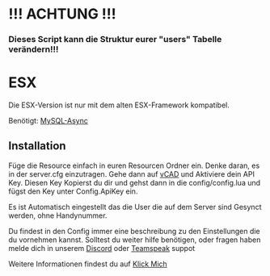 # !!! ACHTUNG !!! 

### Dieses Script kann die Struktur eurer "users" Tabelle verändern!!!

# ESX

Die ESX-Version ist nur mit dem alten ESX-Framework kompatibel.

Benötigt: [MySQL-Async](https://brouznouf.github.io/fivem-mysql-async)


## Installation

Füge die Resource einfach in euren Resourcen Ordner ein.
Denke daran, es in der server.cfg einzutragen.
Gehe dann auf [vCAD](https://vcad.li/ucp/api.php) und Aktiviere dein API Key.
Diesen Key Kopierst du dir und gehst dann in die config/config.lua und fügst den Key unter Config.ApiKey ein.

Es ist Automatisch eingestellt das die User die auf dem Server sind Gesynct werden, ohne Handynummer.

Du findest in den Config immer eine beschreibung zu den Einstellungen die du vornehmen kannst.
Solltest du weiter hilfe benötigen, oder fragen haben melde dich in unserem [Discord](https://discord.com/invite/fqXSMHH/) oder [Teamspeak](ts3server://wgc) suppot


Weitere Informationen findest du auf [Klick Mich](https://github.com/vCAD-Systems/vCAD-Sync/tree/vCAD-Sync(Mysql-Async))
